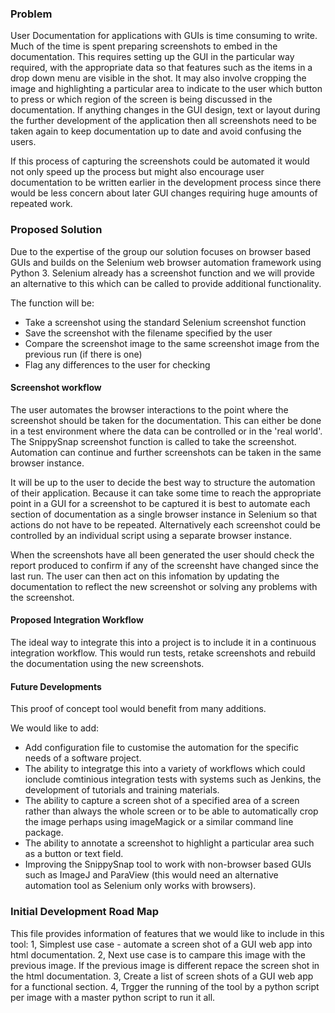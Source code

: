 
### Problem

User Documentation for applications with GUIs is time consuming to write. Much of the time is spent preparing screenshots to embed in the documentation. This requires setting up the GUI in the particular way required, with the appropriate data so that features such as the items in a drop down menu are visible in the shot. It may also involve cropping the image and highlighting a particular area to indicate to the user which button to press or which region of the screen is being discussed in the documentation. If anything changes in the GUI design, text or layout during the further development of the application then all screenshots need to be taken again to keep documentation up to date and avoid confusing the users.

If this process of capturing the screenshots could be automated it would not only speed up the process but might also encourage user documentation to be written earlier in the development process since there would be less concern about later GUI changes requiring huge amounts of repeated work.

### Proposed Solution

Due to the expertise of the group our solution focuses on browser based GUIs and builds on the Selenium web browser automation framework using Python 3. Selenium already has a screenshot function and we will provide an alternative to this which can be called to provide additional functionality.

The function will be:

* Take a screenshot using the standard Selenium screenshot function
* Save the screenshot with the filename specified by the user
* Compare the screenshot image to the same screenshot image from the previous run (if there is one)
* Flag any differences to the user for checking


#### Screenshot workflow

The user automates the browser interactions to the point where the screenshot should be taken for the documentation. This can either be done in a test environment where the data can be controlled or in the 'real world'. The SnippySnap screenshot function is called to take the screenshot. Automation can continue and further screenshots can be taken in the same browser instance.

It will be up to the user to decide the best way to structure the automation of their application. Because it can take some time to reach the appropriate point in a GUI for a screenshot to be captured it is best to automate each section of documentation as a single browser instance in Selenium so that actions do not have to be repeated. Alternatively each screenshot could be controlled by an individual script using a separate browser instance.

When the screenshots have all been generated the user should check the report produced to confirm if any of the screensht have changed since the last run. The user can then act on this infomation by updating the documentation to reflect the new screenshot or solving any problems with the screenshot.


#### Proposed Integration Workflow

The ideal way to integrate this into a project is to include it in a continuous integration workflow. This would run tests, retake screenshots and rebuild the documentation using the new screenshots.

#### Future Developments

This proof of concept tool would benefit from many additions.

We would like to add:

* Add configuration file to customise the automation for the specific needs of a software project.
* The ability to integratge this into a variety of workflows which could ionclude comtinious integration tests with systems such as Jenkins, the development of tutorials and training materials.
* The ability to capture a screen shot of a specified area of a screen rather than always the whole screen or to be able to automatically crop the image perhaps using imageMagick or a similar command line package.
* The ability to annotate a screenshot to highlight a particular area such as a button or text field.
* Improving the SnippySnap tool to work with non-browser based GUIs such as ImageJ and ParaView (this would need an alternative automation tool as Selenium only works with browsers).



### Initial Development Road Map

This file provides information of features that we would like to include in this tool:
1, Simplest use case - automate a screen shot of a GUI web app into html documentation. 
2, Next use case is to campare this image with the previous image. If the previous image is different repace the screen shot in the html documentation. 
3, Create a list of screen shots of a GUI web app for a functional section. 
4, Trgger the running of the tool by a python script per image with a master python script to run it all.

